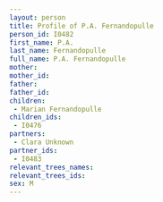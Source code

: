 ```yaml
---
layout: person
title: Profile of P.A. Fernandopulle
person_id: I0482
first_name: P.A.
last_name: Fernandopulle
full_name: P.A. Fernandopulle
mother: 
mother_id: 
father: 
father_id: 
children:
 - Marian Fernandopulle
children_ids:
 - I0476
partners:
 - Clara Unknown
partner_ids:
 - I0483
relevant_trees_names:
relevant_trees_ids:
sex: M
---
```


